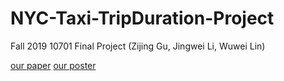 # NYC-Taxi-TripDuration-Project
Fall 2019 10701 Final Project (Zijing Gu, Jingwei Li, Wuwei Lin)

[our paper](./Taxi_duration_prediction_report.pdf)
[our poster](./poster.pdf)
